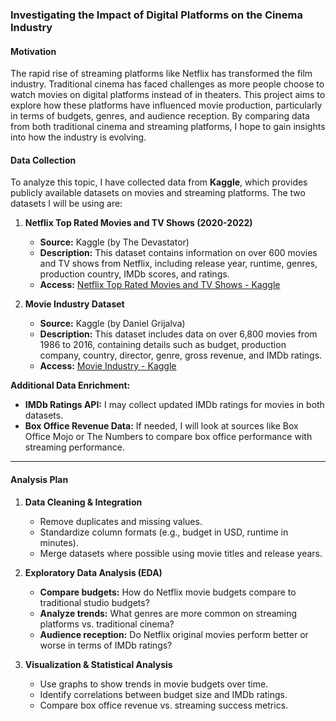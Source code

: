 ### **Investigating the Impact of Digital Platforms on the Cinema Industry**  

#### **Motivation**  
The rapid rise of streaming platforms like Netflix has transformed the film industry. Traditional cinema has faced challenges as more people choose to watch movies on digital platforms instead of in theaters. This project aims to explore how these platforms have influenced movie production, particularly in terms of budgets, genres, and audience reception. By comparing data from both traditional cinema and streaming platforms, I hope to gain insights into how the industry is evolving.  


#### **Data Collection**  
To analyze this topic, I have collected data from **Kaggle**, which provides publicly available datasets on movies and streaming platforms. The two datasets I will be using are:  

1. **Netflix Top Rated Movies and TV Shows (2020-2022)**  
   - **Source:** Kaggle (by The Devastator)  
   - **Description:** This dataset contains information on over 600 movies and TV shows from Netflix, including release year, runtime, genres, production country, IMDb scores, and ratings.  
   - **Access:** [Netflix Top Rated Movies and TV Shows - Kaggle](https://www.kaggle.com/datasets/thedevastator/netflix-top-rated-movies-and-tv-shows-2020-2022)  

2. **Movie Industry Dataset**  
   - **Source:** Kaggle (by Daniel Grijalva)  
   - **Description:** This dataset includes data on over 6,800 movies from 1986 to 2016, containing details such as budget, production company, country, director, genre, gross revenue, and IMDb ratings.  
   - **Access:** [Movie Industry - Kaggle](https://www.kaggle.com/datasets/danielgrijalvas/movies)  

**Additional Data Enrichment:**  
- **IMDb Ratings API:** I may collect updated IMDb ratings for movies in both datasets.  
- **Box Office Revenue Data:** If needed, I will look at sources like Box Office Mojo or The Numbers to compare box office performance with streaming performance.  

---

#### **Analysis Plan**  

1. **Data Cleaning & Integration**  
   - Remove duplicates and missing values.  
   - Standardize column formats (e.g., budget in USD, runtime in minutes).  
   - Merge datasets where possible using movie titles and release years.  

2. **Exploratory Data Analysis (EDA)**  
   - **Compare budgets:** How do Netflix movie budgets compare to traditional studio budgets?  
   - **Analyze trends:** What genres are more common on streaming platforms vs. traditional cinema?  
   - **Audience reception:** Do Netflix original movies perform better or worse in terms of IMDb ratings?  

3. **Visualization & Statistical Analysis**  
   - Use graphs to show trends in movie budgets over time.  
   - Identify correlations between budget size and IMDb ratings.  
   - Compare box office revenue vs. streaming success metrics.  



